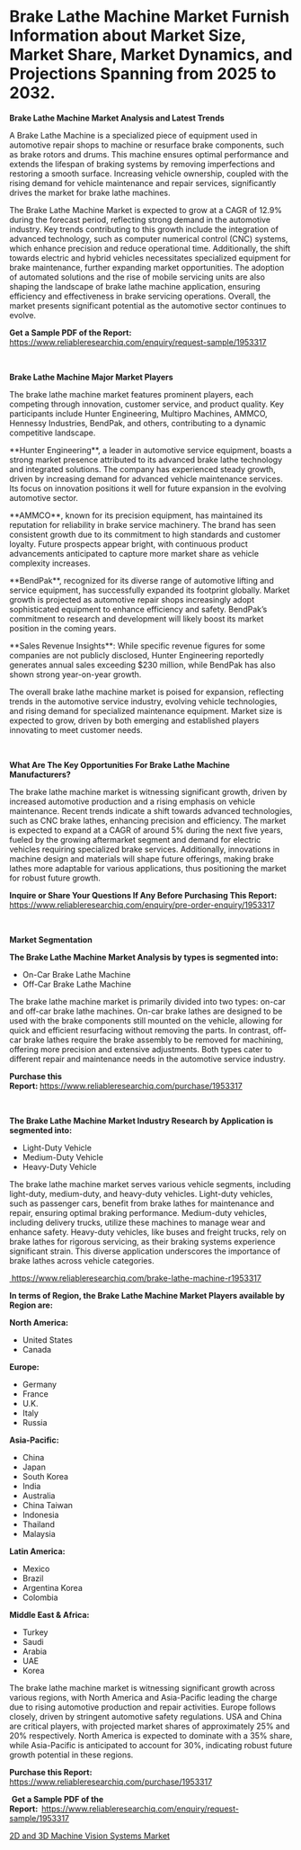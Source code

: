 <p><h1>Brake Lathe Machine Market Furnish Information about Market Size, Market Share, Market Dynamics, and Projections Spanning from 2025 to 2032.</h1></p><p><strong>Brake Lathe Machine Market Analysis and Latest Trends</strong></p>
<p><p>A Brake Lathe Machine is a specialized piece of equipment used in automotive repair shops to machine or resurface brake components, such as brake rotors and drums. This machine ensures optimal performance and extends the lifespan of braking systems by removing imperfections and restoring a smooth surface. Increasing vehicle ownership, coupled with the rising demand for vehicle maintenance and repair services, significantly drives the market for brake lathe machines.</p><p>The Brake Lathe Machine Market is expected to grow at a CAGR of 12.9% during the forecast period, reflecting strong demand in the automotive industry. Key trends contributing to this growth include the integration of advanced technology, such as computer numerical control (CNC) systems, which enhance precision and reduce operational time. Additionally, the shift towards electric and hybrid vehicles necessitates specialized equipment for brake maintenance, further expanding market opportunities. The adoption of automated solutions and the rise of mobile servicing units are also shaping the landscape of brake lathe machine application, ensuring efficiency and effectiveness in brake servicing operations. Overall, the market presents significant potential as the automotive sector continues to evolve.</p></p>
<p><strong>Get a Sample PDF of the Report:&nbsp;</strong> <a href="https://www.reliableresearchiq.com/enquiry/request-sample/1953317?utm_campaign=2462&utm_medium=2&utm_source=Github&utm_content=ia&utm_term=21022025&utm_id=brake-lathe-machine">https://www.reliableresearchiq.com/enquiry/request-sample/1953317</a></p>
<p>&nbsp;</p>
<p><strong>Brake Lathe Machine Major Market Players</strong></p>
<p><p>The brake lathe machine market features prominent players, each competing through innovation, customer service, and product quality. Key participants include Hunter Engineering, Multipro Machines, AMMCO, Hennessy Industries, BendPak, and others, contributing to a dynamic competitive landscape.</p><p>**Hunter Engineering**, a leader in automotive service equipment, boasts a strong market presence attributed to its advanced brake lathe technology and integrated solutions. The company has experienced steady growth, driven by increasing demand for advanced vehicle maintenance services. Its focus on innovation positions it well for future expansion in the evolving automotive sector.</p><p>**AMMCO**, known for its precision equipment, has maintained its reputation for reliability in brake service machinery. The brand has seen consistent growth due to its commitment to high standards and customer loyalty. Future prospects appear bright, with continuous product advancements anticipated to capture more market share as vehicle complexity increases.</p><p>**BendPak**, recognized for its diverse range of automotive lifting and service equipment, has successfully expanded its footprint globally. Market growth is projected as automotive repair shops increasingly adopt sophisticated equipment to enhance efficiency and safety. BendPak’s commitment to research and development will likely boost its market position in the coming years.</p><p>**Sales Revenue Insights**: While specific revenue figures for some companies are not publicly disclosed, Hunter Engineering reportedly generates annual sales exceeding $230 million, while BendPak has also shown strong year-on-year growth.</p><p>The overall brake lathe machine market is poised for expansion, reflecting trends in the automotive service industry, evolving vehicle technologies, and rising demand for specialized maintenance equipment. Market size is expected to grow, driven by both emerging and established players innovating to meet customer needs.</p></p>
<p>&nbsp;</p>
<p><strong>What Are The Key Opportunities For Brake Lathe Machine Manufacturers?</strong></p>
<p><p>The brake lathe machine market is witnessing significant growth, driven by increased automotive production and a rising emphasis on vehicle maintenance. Recent trends indicate a shift towards advanced technologies, such as CNC brake lathes, enhancing precision and efficiency. The market is expected to expand at a CAGR of around 5% during the next five years, fueled by the growing aftermarket segment and demand for electric vehicles requiring specialized brake services. Additionally, innovations in machine design and materials will shape future offerings, making brake lathes more adaptable for various applications, thus positioning the market for robust future growth.</p></p>
<p><strong>Inquire or Share Your Questions If Any Before Purchasing This Report:</strong> <a href="https://www.reliableresearchiq.com/enquiry/pre-order-enquiry/1953317?utm_campaign=2462&utm_medium=2&utm_source=Github&utm_content=ia&utm_term=21022025&utm_id=brake-lathe-machine">https://www.reliableresearchiq.com/enquiry/pre-order-enquiry/1953317</a></p>
<p>&nbsp;</p>
<p><strong>Market Segmentation</strong></p>
<p><strong>The Brake Lathe Machine Market Analysis by types is segmented into:</strong></p>
<p><ul><li>On-Car Brake Lathe Machine</li><li>Off-Car Brake Lathe Machine</li></ul></p>
<p><p>The brake lathe machine market is primarily divided into two types: on-car and off-car brake lathe machines. On-car brake lathes are designed to be used with the brake components still mounted on the vehicle, allowing for quick and efficient resurfacing without removing the parts. In contrast, off-car brake lathes require the brake assembly to be removed for machining, offering more precision and extensive adjustments. Both types cater to different repair and maintenance needs in the automotive service industry.</p></p>
<p><strong>Purchase this Report:&nbsp;</strong><a href="https://www.reliableresearchiq.com/purchase/1953317?utm_campaign=2462&utm_medium=2&utm_source=Github&utm_content=ia&utm_term=21022025&utm_id=brake-lathe-machine">https://www.reliableresearchiq.com/purchase/1953317</a></p>
<p>&nbsp;</p>
<p><strong>The Brake Lathe Machine Market Industry Research by Application is segmented into:</strong></p>
<p><ul><li>Light-Duty Vehicle</li><li>Medium-Duty Vehicle</li><li>Heavy-Duty Vehicle</li></ul></p>
<p><p>The brake lathe machine market serves various vehicle segments, including light-duty, medium-duty, and heavy-duty vehicles. Light-duty vehicles, such as passenger cars, benefit from brake lathes for maintenance and repair, ensuring optimal braking performance. Medium-duty vehicles, including delivery trucks, utilize these machines to manage wear and enhance safety. Heavy-duty vehicles, like buses and freight trucks, rely on brake lathes for rigorous servicing, as their braking systems experience significant strain. This diverse application underscores the importance of brake lathes across vehicle categories.</p></p>
<p><a href="https://www.reliableresearchiq.com/brake-lathe-machine-r1953317?utm_campaign=2462&utm_medium=2&utm_source=Github&utm_content=ia&utm_term=21022025&utm_id=brake-lathe-machine">&nbsp;https://www.reliableresearchiq.com/brake-lathe-machine-r1953317</a></p>
<p><strong>In terms of Region, the Brake Lathe Machine Market Players available by Region are:</strong></p>
<p>
    <p> <strong> North America: </strong>
        <ul>
            <li>United States</li>
            <li>Canada</li>
        </ul>
        </p> 
    <p> <strong> Europe: </strong>
        <ul>
            <li>Germany</li>
            <li>France</li>
            <li>U.K.</li>
            <li>Italy</li>
            <li>Russia</li>
        </ul>
        </p> 
    <p> <strong> Asia-Pacific: </strong>
        <ul>
            <li>China</li>
            <li>Japan</li>
            <li>South Korea</li>
            <li>India</li>
            <li>Australia</li>
            <li>China Taiwan</li>
            <li>Indonesia</li>
            <li>Thailand</li>
            <li>Malaysia</li>
        </ul>
        </p> 
    <p> <strong> Latin America: </strong>
        <ul>
            <li>Mexico</li>
            <li>Brazil</li>
            <li>Argentina Korea</li>
            <li>Colombia</li>
        </ul>
        </p> 
    <p> <strong> Middle East & Africa: </strong>
        <ul>
            <li>Turkey</li>
            <li>Saudi</li>
            <li>Arabia</li>
            <li>UAE</li>
            <li>Korea</li>
        </ul>
    </p>
    </p>
<p><p>The brake lathe machine market is witnessing significant growth across various regions, with North America and Asia-Pacific leading the charge due to rising automotive production and repair activities. Europe follows closely, driven by stringent automotive safety regulations. USA and China are critical players, with projected market shares of approximately 25% and 20% respectively. North America is expected to dominate with a 35% share, while Asia-Pacific is anticipated to account for 30%, indicating robust future growth potential in these regions.</p></p>
<p><strong>Purchase this Report: </strong><a href="https://www.reliableresearchiq.com/purchase/1953317?utm_campaign=2462&utm_medium=2&utm_source=Github&utm_content=ia&utm_term=21022025&utm_id=brake-lathe-machine">https://www.reliableresearchiq.com/purchase/1953317</a></p>
<p>&nbsp;<strong>Get a Sample PDF of the Report:&nbsp;&nbsp;</strong><a href="https://www.reliableresearchiq.com/enquiry/request-sample/1953317?utm_campaign=2462&utm_medium=2&utm_source=Github&utm_content=ia&utm_term=21022025&utm_id=brake-lathe-machine">https://www.reliableresearchiq.com/enquiry/request-sample/1953317</a></p>
<p><strong></strong></p>
<p><p><a href="https://github.com/aistraasinyo/Market-Research-Report-List-1/blob/main/2d-and-3d-machine-vision-systems-market.md?utm_campaign=2462&utm_medium=2&utm_source=Github&utm_content=ia&utm_term=21022025&utm_id=brake-lathe-machine">2D and 3D Machine Vision Systems Market</a></p></p>